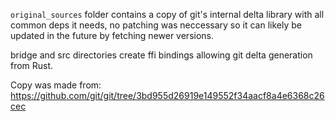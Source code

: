 `original_sources` folder contains a copy of git's internal delta library with all common deps it
needs, no patching was neccessary so it can likely be updated in the future by fetching newer versions.

bridge and src directories create ffi bindings allowing git delta generation from Rust.

Copy was made from: https://github.com/git/git/tree/3bd955d26919e149552f34aacf8a4e6368c26cec
